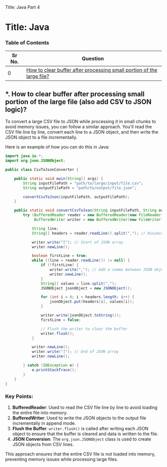 Title: Java Part 4

# Title: Java

### Table of Contents

| Sr No. | Question                                                                                                                                                                                                                                                  |
| ------ | --------------------------------------------------------------------------------------------------------------------------------------------------------------------------------------------------------------------------------------------------------- |
| 0      | [How to clear buffer after processing small portion of the large file?](https://jcoding09.github.io/interviewprep/module001/module0000/lecture-004.html#-how-to-clear-buffer-after-processing-small-portion-of-the-large-file-also-add-csv-to-json-logic) |

## \*. How to clear buffer after processing small portion of the large file (also add CSV to JSON logic)?

To convert a large CSV file to JSON while processing it in small chunks to avoid memory issues, you can follow a similar approach. You'll read the CSV file line by line, convert each line to a JSON object, and then write the JSON object to a file incrementally.

Here is an example of how you can do this in Java:

```java
import java.io.*;
import org.json.JSONObject;

public class CsvToJsonConverter {

    public static void main(String[] args) {
        String inputFilePath = "path/to/large/input/file.csv";
        String outputFilePath = "path/to/output/file.json";

        convertCsvToJson(inputFilePath, outputFilePath);
    }

    public static void convertCsvToJson(String inputFilePath, String outputFilePath) {
        try (BufferedReader reader = new BufferedReader(new FileReader(inputFilePath));
             BufferedWriter writer = new BufferedWriter(new FileWriter(outputFilePath, true))) { // true for append mode

            String line;
            String[] headers = reader.readLine().split(","); // Assuming first line contains headers

            writer.write("["); // Start of JSON array
            writer.newLine();

            boolean firstLine = true;
            while ((line = reader.readLine()) != null) {
                if (!firstLine) {
                    writer.write(","); // Add a comma between JSON objects
                    writer.newLine();
                }
                String[] values = line.split(",");
                JSONObject jsonObject = new JSONObject();

                for (int i = 0; i < headers.length; i++) {
                    jsonObject.put(headers[i], values[i]);
                }

                writer.write(jsonObject.toString());
                firstLine = false;

                // Flush the writer to clear the buffer
                writer.flush();
            }

            writer.newLine();
            writer.write("]"); // End of JSON array
            writer.newLine();

        } catch (IOException e) {
            e.printStackTrace();
        }
    }
}
```

### Key Points:

1. **BufferedReader**: Used to read the CSV file line by line to avoid loading the entire file into memory.
2. **BufferedWriter**: Used to write the JSON objects to the output file incrementally in append mode.
3. **Flush the Buffer**: `writer.flush()` is called after writing each JSON object to ensure that the buffer is cleared and data is written to the file.
4. **JSON Conversion**: The `org.json.JSONObject` class is used to create JSON objects from CSV lines.

This approach ensures that the entire CSV file is not loaded into memory, preventing memory issues while processing large files.
